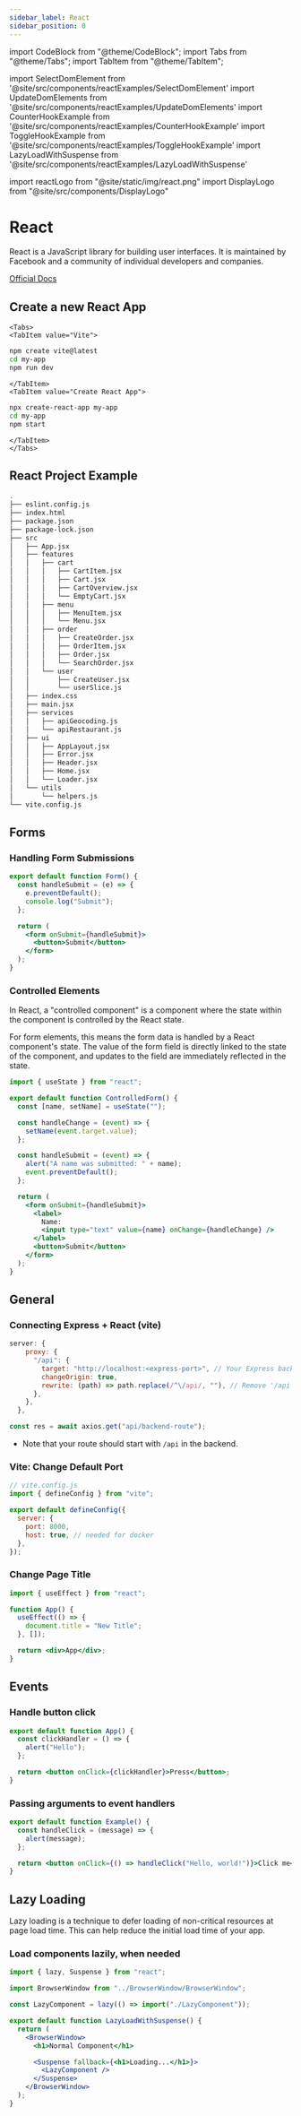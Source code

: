```yaml
---
sidebar_label: React
sidebar_position: 0
---
```


import CodeBlock from "@theme/CodeBlock";
import Tabs from "@theme/Tabs";
import TabItem from "@theme/TabItem";

import SelectDomElement from '@site/src/components/reactExamples/SelectDomElement'
import UpdateDomElements from '@site/src/components/reactExamples/UpdateDomElements'
import CounterHookExample from '@site/src/components/reactExamples/CounterHookExample'
import ToggleHookExample from '@site/src/components/reactExamples/ToggleHookExample'
import LazyLoadWithSuspense from '@site/src/components/reactExamples/LazyLoadWithSuspense'

import reactLogo from "@site/static/img/react.png"
import DisplayLogo from "@site/src/components/DisplayLogo"

# React

<DisplayLogo logo={reactLogo} />

React is a JavaScript library for building user interfaces. It is maintained by Facebook and a community of individual developers and companies.

[Official Docs](https://reactjs.org/)

## Create a new React App

```mdx-code-block
<Tabs>
<TabItem value="Vite">
```

```bash
npm create vite@latest
cd my-app
npm run dev
```

```mdx-code-block
</TabItem>
<TabItem value="Create React App">
```

```bash
npx create-react-app my-app
cd my-app
npm start
```

```mdx-code-block
</TabItem>
</Tabs>
```

## React Project Example

```bash
.
├── eslint.config.js
├── index.html
├── package.json
├── package-lock.json
├── src
│   ├── App.jsx
│   ├── features
│   │   ├── cart
│   │   │   ├── CartItem.jsx
│   │   │   ├── Cart.jsx
│   │   │   ├── CartOverview.jsx
│   │   │   └── EmptyCart.jsx
│   │   ├── menu
│   │   │   ├── MenuItem.jsx
│   │   │   └── Menu.jsx
│   │   ├── order
│   │   │   ├── CreateOrder.jsx
│   │   │   ├── OrderItem.jsx
│   │   │   ├── Order.jsx
│   │   │   └── SearchOrder.jsx
│   │   └── user
│   │       ├── CreateUser.jsx
│   │       └── userSlice.js
│   ├── index.css
│   ├── main.jsx
│   ├── services
│   │   ├── apiGeocoding.js
│   │   └── apiRestaurant.js
│   ├── ui
│   │   ├── AppLayout.jsx
│   │   ├── Error.jsx
│   │   ├── Header.jsx
│   │   ├── Home.jsx
│   │   └── Loader.jsx
│   └── utils
│       └── helpers.js
└── vite.config.js
```

## Forms

### Handling Form Submissions

```jsx
export default function Form() {
  const handleSubmit = (e) => {
    e.preventDefault();
    console.log("Submit");
  };

  return (
    <form onSubmit={handleSubmit}>
      <button>Submit</button>
    </form>
  );
}
```

### Controlled Elements

In React, a "controlled component" is a component where the state within the component is controlled by the React state.

For form elements, this means the form data is handled by a React component's state. The value of the form field is directly linked to the state of the component, and updates to the field are immediately reflected in the state.

```jsx
import { useState } from "react";

export default function ControlledForm() {
  const [name, setName] = useState("");

  const handleChange = (event) => {
    setName(event.target.value);
  };

  const handleSubmit = (event) => {
    alert("A name was submitted: " + name);
    event.preventDefault();
  };

  return (
    <form onSubmit={handleSubmit}>
      <label>
        Name:
        <input type="text" value={name} onChange={handleChange} />
      </label>
      <button>Submit</button>
    </form>
  );
}
```

## General

### Connecting Express + React (vite)

```javascript title="vite.config.js"
server: {
    proxy: {
      "/api": {
        target: "http://localhost:<express-port>", // Your Express backend URL
        changeOrigin: true,
        rewrite: (path) => path.replace(/^\/api/, ""), // Remove '/api' prefix
      },
    },
  },
```

```javascript title="App.jsx"
const res = await axios.get("api/backend-route");
```

- Note that your route should start with `/api` in the backend.

### Vite: Change Default Port

```jsx title="vite.config.js"
// vite.config.js
import { defineConfig } from "vite";

export default defineConfig({
  server: {
    port: 8000,
    host: true, // needed for docker
  },
});
```

### Change Page Title

```jsx
import { useEffect } from "react";

function App() {
  useEffect(() => {
    document.title = "New Title";
  }, []);

  return <div>App</div>;
}
```

## Events

### Handle button click

```jsx
export default function App() {
  const clickHandler = () => {
    alert("Hello");
  };

  return <button onClick={clickHandler}>Press</button>;
}
```

### Passing arguments to event handlers

```jsx
export default function Example() {
  const handleClick = (message) => {
    alert(message);
  };

  return <button onClick={() => handleClick("Hello, world!")}>Click me</button>;
}
```


## Lazy Loading

Lazy loading is a technique to defer loading of non-critical resources at page load time. This can help reduce the initial load time of your app.

### Load components lazily, when needed

```jsx
import { lazy, Suspense } from "react";

import BrowserWindow from "../BrowserWindow/BrowserWindow";

const LazyComponent = lazy(() => import("./LazyComponent"));

export default function LazyLoadWithSuspense() {
  return (
    <BrowserWindow>
      <h1>Normal Component</h1>

      <Suspense fallback={<h1>Loading...</h1>}>
        <LazyComponent />
      </Suspense>
    </BrowserWindow>
  );
}
```
<!-- Break the build process for what ever reason -->
<!-- <LazyLoadWithSuspense/> -->

